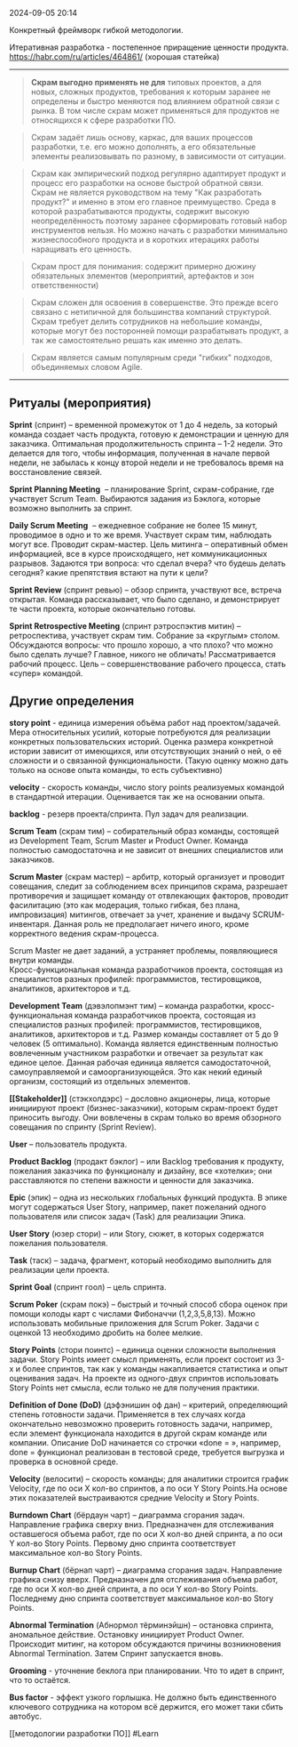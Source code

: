  2024-09-05 20:14

Конкретный фреймворк гибкой методологии.

Итеративная разработка - постепенное приращение ценности продукта.
https://habr.com/ru/articles/464861/ (хорошая статейка)

---
>**Скрам выгодно применять не для** типовых проектов, а для новых, сложных продуктов, требования к которым заранее не определены и быстро меняются под влиянием обратной связи с рынка.
>В том числе скрам может применяться для продуктов не относящихся к сфере разработки ПО.

>Скрам задаёт лишь основу, каркас, для ваших процессов разработки, т.е. его можно дополнять, а его обязательные элементы реализовывать по разному, в зависимости от ситуации.

>Скрам как эмпирический подход регулярно адаптирует продукт и процесс его разработки на основе быстрой обратной связи.
>Скрам не является руководством на тему "Как разработать продукт?" и именно в этом его главное преимущество. Среда в которой разрабатываются продукты, содержит высокую неопределённость поэтому заранее сформировать готовый набор инструментов нельзя. Но можно начать с разработки минимально жизнеспособного продукта и в коротких итерациях работы наращивать его ценность.

>Скрам прост для понимания: содержит примерно дюжину обязательных элементов (мероприятий, артефактов и зон ответственности)

>Скрам сложен для  освоения в совершенстве.
>Это прежде всего связано с нетипичной для большинства компаний структурой. Скрам требует делить сотрудников на небольшие команды, которые могут без посторонней помощи разрабатывать продукт, а так же самостоятельно решать как именно это делать.

>Скрам является самым популярным среди "гибких" подходов, объединяемых словом Agile.
---


## Ритуалы (мероприятия)

**Sprint** (спринт) – временной промежуток от 1 до 4 недель, за который команда создает часть продукта, готовую к демонстрации и ценную для заказчика. Оптимальная продолжительность спринта – 1-2 недели. Это делается для того, чтобы информация, полученная в начале первой недели, не забылась к концу второй недели и не требовалось время на восстановление связей.  

**Sprint Planning Meeting**  – планирование Sprint, скрам-собрание, где участвует Scrum Team. Выбираются задания из Бэклога, которые возможно выполнить за спринт.  

**Daily Scrum Meeting**  – ежедневное собрание не более 15 минут, проводимое в одно и то же время. Участвует скрам тим, наблюдать могут все. Проводит скрам-мастер. Цель митинга – оперативный обмен информацией, все в курсе происходящего, нет коммуникационных разрывов. Задаются три вопроса: что сделал вчера? что будешь делать сегодня? какие препятствия встают на пути к цели?  
  
**Sprint Review** (спринт ревью) – обзор спринта, участвуют все, встреча открытая. Команда рассказывает, что было сделано, и демонстрирует те части проекта, которые окончательно готовы.  
  
**Sprint Retrospective Meeting** (спринт рэтроспэктив митин) – ретроспектива, участвует скрам тим. Собрание за «круглым» столом. Обсуждаются вопросы: что прошло хорошо, а что плохо? что можно было сделать лучше? Главное, никого не обличать! Рассматривается рабочий процесс. Цель – совершенствование рабочего процесса, стать «супер» командой. 
## Другие определения

**story point** - единица измерения объёма работ над проектом/задачей. Мера относительных усилий, которые потребуются для реализации конкретных пользовательских историй. Оценка размера конкретной истории зависит от имеющихся, или отсутствующих знаний о ней, о её сложности и о связанной функциональности. (Такую оценку можно дать только на основе опыта команды, то есть субъективно)

**velocity** - скорость команды, число story points реализуемых командой в стандартной итерации. Оценивается так же на основании опыта.

**backlog** - резерв проекта/спринта. Пул задач для реализации.

**Scrum Team** (скрам тим) – собирательный образ команды, состоящей из Development Team, Scrum Master и Product Owner. Команда полностью самодостаточна и не зависит от внешних специалистов или заказчиков.  
  
**Scrum Master** (скрам мастер) – арбитр, который организует и проводит совещания, следит за соблюдением всех принципов скрама, разрешает противоречия и защищает команду от отвлекающих факторов, проводит фасилитацию (это как модерация, только гибкая, без плана, импровизация) митингов, отвечает за учет, хранение и выдачу SCRUM-инвентаря. Данная роль не предполагает ничего иного, кроме корректного ведения скрам-процесса.  
  
Scrum Master не дает заданий, а устраняет проблемы, появляющиеся внутри команды.  
Кросс-функциональная команда разработчиков проекта, состоящая из специалистов разных профилей: программистов, тестировщиков, аналитиков, архитекторов и т.д.  
  
**Development Team** (дэвэлопмэнт тим) – команда разработки, кросс-функциональная команда разработчиков проекта, состоящая из специалистов разных профилей: программистов, тестировщиков, аналитиков, архитекторов и т.д. Размер команды составляет от 5 до 9 человек (5 оптимально). Команда является единственным полностью вовлеченным участником разработки и отвечает за результат как единое целое. Данная рабочая единица является самодостаточной, самоуправляемой и самоорганизующейся. Это как некий единый организм, состоящий из отдельных элементов.  
  
**[[Stakeholder]]** (стэкхолдэрс) – дословно акционеры, лица, которые инициируют проект (бизнес-заказчики), которым скрам-проект будет приносить выгоду. Они вовлечены в скрам только во время обзорного совещания по спринту (Sprint Review).  
  
**User** – пользователь продукта.  
  
**Product Backlog** (продакт бэклог) – или Backlog требования к продукту, пожелания заказчика по функционалу и дизайну, все «хотелки»; они расставляются по степени важности и ценности для заказчика.  
  
**Epic** (эпик) – одна из нескольких глобальных функций продукта. В эпике могут содержаться User Story, например, пакет пожеланий одного пользователя или список задач (Task) для реализации Эпика.  
  
**User Story** (юзер стори) – или Story, cюжет, в которых содержатся пожелания пользователя.  
  
**Task** (таск) – задача, фрагмент, который необходимо выполнить для реализации цели проекта.  

**Sprint Goal** (спринт гоол) – цель спринта.  

**Scrum Poker** (скрам покэ) – быстрый и точный способ сбора оценок при помощи колоды карт с числами Фибоначчи (1,2,3,5,8,13). Можно использовать мобильные приложения для Scrum Poker. Задачи с оценкой 13 необходимо дробить на более мелкие.  
  
**Story Points** (стори поинтc) – единица оценки сложности выполнения задачи. Story Points имеет смысл применять, если проект состоит из 3-х и более спринтов, так как у команды накапливается статистика и опыт оценивания задач. На проекте из одного-двух спринтов использовать Story Points нет смысла, если только не для получения практики.  
   
  
**Definition of Done (DoD)** (дэфэнишин оф дан) – критерий, определяющий степень готовности задачи. Применяется в тех случаях когда окончательно невозможно проверить готовность задачи, например, если элемент функционала находится в другой скрам команде или компании. Описание DoD начинается со строчки «done = », например, done = функционал реализован в тестовой среде, требуется выгрузка и проверка в основной среде.  
  
**Velocity** (велосити) – скорость команды; для аналитики строится график Velocity, где по оси Х кол-во спринтов, а по оси Y Story Points.На основе этих показателей выстраиваются средние Velocity и Story Points.  
  
**Burndown Chart** (бёрдаун чарт) – диаграмма сгорания задач. Направление графика сверху вниз. Предназначен для отслеживания оставшегося объема работ, где по оси Х кол-во дней спринта, а по оси Y кол-во Story Points. Первому дню спринта соответствует максимальное кол-во Story Points.  
  
**Burnup Chart** (бёрнап чарт) – диаграмма сгорания задач. Направление графика снизу вверх. Предназначен для отслеживания объема работ, где по оси Х кол-во дней спринта, а по оси Y кол-во Story Points. Последнему дню спринта соответствует максимальное кол-во Story Points.  
  
**Abnormal Termination** (Абнормол тёрминэйшн) – остановка спринта, аномальное действие. Остановку инициирует Product Owner. Происходит митинг, на котором обсуждаются причины возникновения Abnormal Termination. Затем Спринт запускается вновь.

**Grooming** - уточнение беклога при планировании. Что то идет в спринт, что то остаётся.

**Bus factor** - эффект узкого горлышка. Не должно быть единственного ключевого сотрудника на котором всё держится, его может таки сбить автобус.

[[методологии разработки ПО]]
#Learn